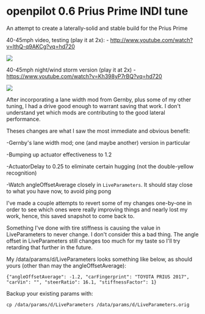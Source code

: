 openpilot 0.6 Prius Prime INDI tune
======

An attempt to create a laterally-solid and stable build for the Prius Prime

40-45mph video, testing (play it at 2x): - http://www.youtube.com/watch?v=lthQ-q9AKCg?vq=hd720

[![](http://img.youtube.com/vi/lthQ-q9AKCg/0.jpg)](http://www.youtube.com/watch?v=lthQ-q9AKCg?vq=hd720 "40-45mph video, testing")

40-45mph night/wind storm version (play it at 2x) - https://www.youtube.com/watch?v=Kh398yP7rBQ?vq=hd720

[![](http://img.youtube.com/vi/Kh398yP7rBQ/0.jpg)](https://www.youtube.com/watch?v=Kh398yP7rBQ?vq=hd720 "40-45mph night/wind storm version")

After incorporating a lane width mod from Gernby, plus some of my other tuning, I had a drive good enough to warrant saving that work. I don't understand yet which mods are contributing to the good lateral performance.

Theses changes are what I saw the most immediate and obvious benefit:

 -Gernby's lane width mod; one (and maybe another) version in particular

 -Bumping up actuator effectiveness to 1.2
 
 -ActuatorDelay to 0.25 to eliminate certain hugging (not the double-yellow recognition)
 
 -Watch angleOffsetAverage closely in `LiveParameters`. It should stay close to what you have now, to avoid ping pong
 
 
 I've made a couple attempts to revert some of my changes one-by-one in order to see which ones were really improving things and nearly lost my work, hence, this saved snapshot to come back to.
 
 Something I've done with tire stiffness is causing the value in LiveParameters to never change. I don't consider this a bad thing. The angle offset in LiveParameters still changes too much for my taste so I'll try retarding that further in the future.
 
 My /data/params/d/LiveParameters looks something like below, as should yours (other than may the angleOffsetAverage):
 
`{"angleOffsetAverage": -1.2, "carFingerprint": "TOYOTA PRIUS 2017", "carVin": "", "steerRatio": 16.1, "stiffnessFactor": 1}`

Backup your existing params with:

`cp /data/params/d/LiveParameters /data/params/d/LiveParameters.orig`
